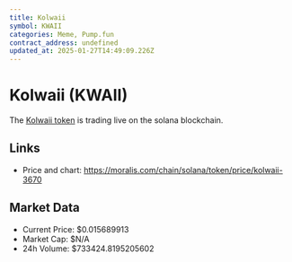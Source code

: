 ```yaml
---
title: Kolwaii
symbol: KWAII
categories: Meme, Pump.fun
contract_address: undefined
updated_at: 2025-01-27T14:49:09.226Z
---
```


# Kolwaii (KWAII)
The [Kolwaii token](https://moralis.com/chain/solana/token/price/kolwaii-3670) is trading live on the solana blockchain.

## Links
- Price and chart: https://moralis.com/chain/solana/token/price/kolwaii-3670

## Market Data
- Current Price: $0.015689913
- Market Cap: $N/A
- 24h Volume: $733424.8195205602
